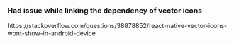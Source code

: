 <h3>Had issue while linking the dependency of vector icons </h3>
https://stackoverflow.com/questions/38878852/react-native-vector-icons-wont-show-in-android-device
